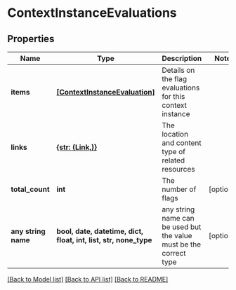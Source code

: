 # ContextInstanceEvaluations


## Properties
Name | Type | Description | Notes
------------ | ------------- | ------------- | -------------
**items** | [**[ContextInstanceEvaluation]**](ContextInstanceEvaluation.md) | Details on the flag evaluations for this context instance | 
**links** | [**{str: (Link,)}**](Link.md) | The location and content type of related resources | 
**total_count** | **int** | The number of flags | [optional] 
**any string name** | **bool, date, datetime, dict, float, int, list, str, none_type** | any string name can be used but the value must be the correct type | [optional]

[[Back to Model list]](../README.md#documentation-for-models) [[Back to API list]](../README.md#documentation-for-api-endpoints) [[Back to README]](../README.md)



